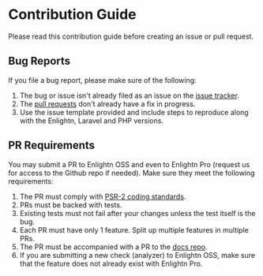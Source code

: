 # Contribution Guide

Please read this contribution guide before creating an issue or pull request.

## Bug Reports

If you file a bug report, please make sure of the following:

1. The bug or issue isn't already filed as an issue on the [issue tracker](https://github.com/enlightn/enlightn/issues).
2. The [pull requests](https://github.com/enlightn/enlightn/pulls) don't already have a fix in progress.
3. Use the issue template provided and include steps to reproduce along with the Enlightn, Laravel and PHP versions.

## PR Requirements

You may submit a PR to Enlightn OSS and even to Enlightn Pro (request us for access to the Github repo if needed). Make sure they meet the following requirements:

1. The PR must comply with [PSR-2 coding standards](https://github.com/php-fig/fig-standards/blob/master/accepted/PSR-2-coding-style-guide.md).
2. PRs must be backed with tests.
3. Existing tests must not fail after your changes unless the test itself is the bug.
4. Each PR must have only 1 feature. Split up multiple features in multiple PRs.
5. The PR must be accompanied with a PR to the [docs repo](https://github.com/enlightn/enlightn-docs).
6. If you are submitting a new check (analyzer) to Enlightn OSS, make sure that the feature does not already exist with Enlightn Pro.